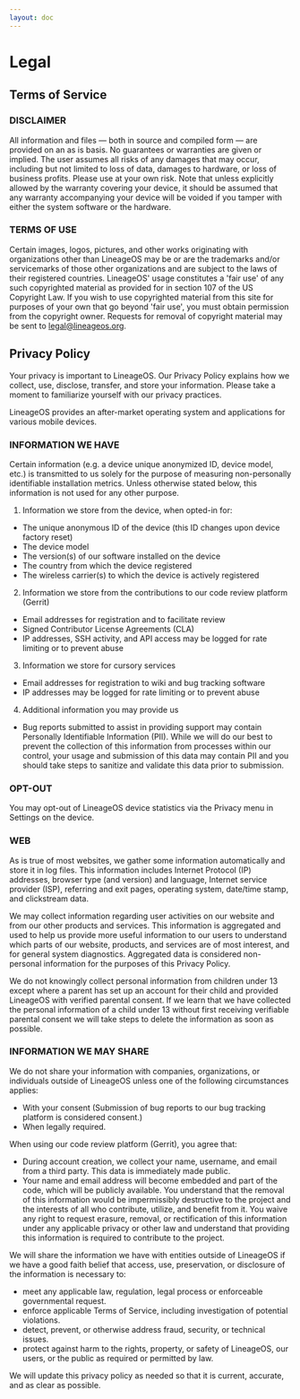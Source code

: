 ```yaml
---
layout: doc
---
```


# Legal

## Terms of Service

### DISCLAIMER
All information and files &mdash; both in source and compiled form &mdash; are provided on an as is basis. No guarantees or warranties are given or implied. The user assumes all risks of any damages that may occur, including but not limited to loss of data, damages to hardware, or loss of business profits. Please use at your own risk. Note that unless explicitly allowed by the warranty covering your device, it should be assumed that any warranty accompanying your device will be voided if you tamper with either the system software or the hardware.

### TERMS OF USE
Certain images, logos, pictures, and other works originating with organizations other than LineageOS may be or are the trademarks and/or servicemarks of those other organizations and are subject to the laws of their registered countries. LineageOS' usage constitutes a 'fair use' of any such copyrighted material as provided for in section 107 of the US Copyright Law. If you wish to use copyrighted material from this site for purposes of your own that go beyond 'fair use', you must obtain permission from the copyright owner. Requests for removal of copyright material may be sent to <legal@lineageos.org>.

## Privacy Policy
Your privacy is important to LineageOS. Our Privacy Policy explains how we collect, use, disclose, transfer, and store your information. Please take a moment to familiarize yourself with our privacy practices.

LineageOS provides an after-market operating system and applications for various mobile devices.

### INFORMATION WE HAVE
Certain information (e.g. a device unique anonymized ID, device model, etc.) is transmitted to us solely for the purpose of measuring non-personally identifiable installation metrics. Unless otherwise stated below, this information is not used for any other purpose.

1. Information we store from the device, when opted-in for:
 - The unique anonymous ID of the device (this ID changes upon device factory reset)
 - The device model
 - The version(s) of our software installed on the device
 - The country from which the device registered
 - The wireless carrier(s) to which the device is actively registered

2. Information we store from the contributions to our code review platform (Gerrit)
 - Email addresses for registration and to facilitate review
 - Signed Contributor License Agreements (CLA)
 - IP addresses, SSH activity, and API access may be logged for rate limiting or to prevent abuse

3. Information we store for cursory services
 - Email addresses for registration to wiki and bug tracking software
 - IP addresses may be logged for rate limiting or to prevent abuse

4. Additional information you may provide us
 - Bug reports submitted to assist in providing support may contain Personally Identifiable Information (PII). While we will do our best to prevent the collection of this information from processes within our control, your usage and submission of this data may contain PII and you should take steps to sanitize and validate this data prior to submission.

### OPT-OUT
You may opt-out of LineageOS device statistics via the Privacy menu in Settings on the device.

### WEB
As is true of most websites, we gather some information automatically and store it in log files. This information includes Internet Protocol (IP) addresses, browser type (and version) and language, Internet service provider (ISP), referring and exit pages, operating system, date/time stamp, and clickstream data.

We may collect information regarding user activities on our website and from our other products and services. This information is aggregated and used to help us provide more useful information to our users to understand which parts of our website, products, and services are of most interest, and for general system diagnostics. Aggregated data is considered non-personal information for the purposes of this Privacy Policy.

We do not knowingly collect personal information from children under 13 except where a parent has set up an account for their child and provided LineageOS with verified parental consent. If we learn that we have collected the personal information of a child under 13 without first receiving verifiable parental consent we will take steps to delete the information as soon as possible.

### INFORMATION WE MAY SHARE
We do not share your information with companies, organizations, or individuals outside of LineageOS unless one of the following circumstances applies:

- With your consent (Submission of bug reports to our bug tracking platform is considered consent.)
- When legally required.

When using our code review platform (Gerrit), you agree that:

- During account creation, we collect your name, username, and email from a third party. This data is immediately made public.
- Your name and email address will become embedded and part of the code, which will be publicly available. You understand that the removal of this information would be impermissibly destructive to the project and the interests of all who contribute, utilize, and benefit from it. You waive any right to request erasure, removal, or rectification of this information under any applicable privacy or other law and understand that providing this information is required to contribute to the project.

We will share the information we have with entities outside of LineageOS if we have a good faith belief that access, use, preservation, or disclosure of the information is necessary to:

 - meet any applicable law, regulation, legal process or enforceable governmental request.
 - enforce applicable Terms of Service, including investigation of potential violations.
 - detect, prevent, or otherwise address fraud, security, or technical issues.
 - protect against harm to the rights, property, or safety of LineageOS, our users, or the public as required or permitted by law.

We will update this privacy policy as needed so that it is current, accurate, and as clear as possible.
